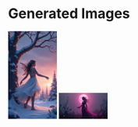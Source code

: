 # Generated Images



<img src="2025_07_13_01.png" width="100"/> <img src="2025_07_13_02.png" width="100"/>
